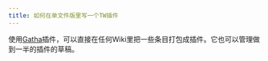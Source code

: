 ```yaml
---
title: 如何在单文件版里写一个TW插件
---
```


使用[Gatha](https://talk.tiddlywiki.org/t/gatha-plugin-experimental-release/2272)插件，可以直接在任何Wiki里把一些条目打包成插件。它也可以管理做到一半的插件的草稿。
